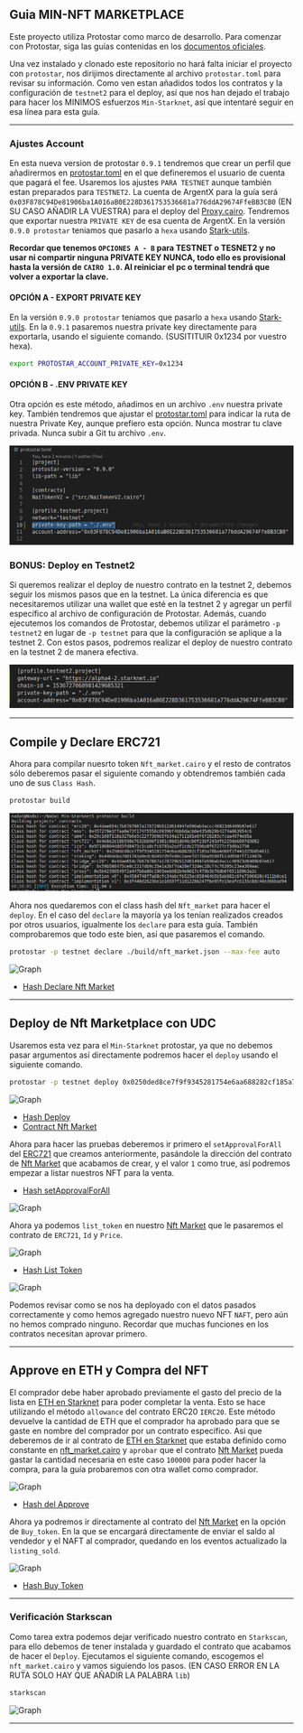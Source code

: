 ## Guia MIN-NFT MARKETPLACE

Este proyecto utiliza Protostar como marco de desarrollo. Para comenzar con Protostar, siga las guías contenidas en los [documentos oficiales](https://docs.swmansion.com/protostar/docs/tutorials/installation).

Una vez instalado y clonado este repositorio no hará falta iniciar el proyecto con `protostar`, nos dirijimos directamente al archivo `protostar.toml` para revisar su información. Como ven estan añadidos todos los contratos y la configuración de `testnet2` para el deploy, así que nos han dejado el trabajo para hacer los MINIMOS esfuerzos `Min-Starknet`, así que intentaré seguir en esa línea para esta guía. 

----

### Ajustes Account

En esta nueva version de protostar `0.9.1` tendremos que crear un perfil que añadirermos en [protostar.toml](/protostar.toml) en el que defineremos el usuario de cuenta que pagará el fee. Usaremos los ajustes `PARA TESTNET` aunque también estan preparados para `TESTNET2`. La cuenta de ArgentX para la guía será `0x03F878C94De81906ba1A016aB0E228D361753536681a776ddA29674FfeBB3CB0` (EN SU CASO AÑADIR LA VUESTRA) para el deploy del [Proxy.cairo](/src/Proxy.cairo). Tendremos que exportar nuestra `PRIVATE KEY` de esa cuenta de ArgentX. En la versión `0.9.0 protostar` teniamos que pasarlo a `hexa` usando [Stark-utils](https://www.stark-utils.xyz/converter).

 **Recordar que tenemos `OPCIONES A - B` para TESTNET o TESNET2 y no usar ni compartir ninguna PRIVATE KEY NUNCA, todo ello es provisional hasta la versión de `CAIRO 1.0`. Al reiniciar el pc o terminal tendrá que volver a exportar la clave.** 
 
 #### OPCIÓN A - EXPORT PRIVATE KEY
 
 En la versión `0.9.0 protostar` teniamos que pasarlo a `hexa` usando [Stark-utils](https://www.stark-utils.xyz/converter). En la `0.9.1` pasaremos nuestra private key  directamente para exportarla, usando el siguiente comando. (SUSITITUIR 0x1234 por vuestro hexa).

```bash
export PROTOSTAR_ACCOUNT_PRIVATE_KEY=0x1234
```

#### OPCIÓN B - .ENV PRIVATE KEY

Otra opción es este método, añadimos en un archivo `.env` nuestra private key. También tendremos que ajustar el [protostar.toml](/protostar.toml) para indicar la ruta de nuestra Private Key, aunque prefiero esta opción. Nunca mostrar tu clave privada. Nunca subir a Git tu archivo `.env`.

![Graph](/src/min_ens/imagenes/ruta.png)


### BONUS: Deploy en Testnet2

Si queremos realizar el deploy de nuestro contrato en la testnet 2, debemos seguir los mismos pasos que en la testnet. La única diferencia es que necesitaremos utilizar una wallet que esté en la testnet 2 y agregar un perfil específico al archivo de configuración de Protostar. Además, cuando ejecutemos los comandos de Protostar, debemos utilizar el parámetro `-p testnet2` en lugar de `-p testnet` para que la configuración se aplique a la testnet 2. Con estos pasos, podremos realizar el deploy de nuestro contrato en la testnet 2 de manera efectiva.

![Graph](/src/min_ens/imagenes/testnet2.png)

---

## Compile y Declare ERC721

Ahora para compilar nuesrto token `Nft_market.cairo` y el resto de contratos sólo deberemos pasar el siguiente comando y obtendremos también cada uno de sus `Class Hash`.


```bash
protostar build
```

![Graph](/src/min_ens/imagenes/build.png)


Ahora nos quedaremos con el class hash del `Nft_market` para hacer el `deploy`. En el caso del `declare` la mayoría ya los tenían  realizados creados por otros usuarios, igualmente los `declare` para esta guía. También comprobaremos que todo este bien, así que pasaremos el comando.


```bash
protostar -p testnet declare ./build/nft_market.json --max-fee auto
```

![Graph](/src/min_erc721/Im%C3%A1genes/declare.png)

* [Hash Declare Nft Market](https://goerli.voyager.online/tx/0x7437144deaf80d76d168430fc72e6a69fa1277e3e4b1f1d7fa24a25864f5e56#overview)

---

## Deploy de Nft Marketplace con UDC

Usaremos esta vez para el `Min-Starknet` protostar, ya que no debemos pasar argumentos así directamente podremos hacer el `deploy` usando el siguiente comando.


```bash
protostar -p testnet deploy 0x0250ded8ce7f9f9345281754e6aa688282cf185a78ba4d60f2f441d25b054811 --max-fee auto
```

![Graph](/src/min_nft_marketplace/im%C3%A1genes/deploy.png)


* [Hash Deploy](https://testnet.starkscan.co/tx/0x04ed7094a58f0e59feaaa1c0183aeb11b14414576a65bb21191ccdc6a70a0cd9)
* [Contract Nft Market](https://testnet.starkscan.co/contract/0x000ae210c507e00ea33a734c138f3368a53ccb837b517b737b072ced145cd72c)


Ahora para hacer las pruebas deberemos ir primero el `setApprovalForAll` del [ERC721](https://testnet.starkscan.co/contract/0x017ae461c10ce6be043b8895c5a445960a832dff8f891a8c4284105be723255a) que creamos anteriormente, pasándole la dirección del contrato de [Nft Market](https://testnet.starkscan.co/contract/0x000ae210c507e00ea33a734c138f3368a53ccb837b517b737b072ced145cd72c) que acabamos de crear, y el valor `1` como true, así podremos empezar a listar nuestros NFT para la venta.


* [Hash setApprovalForAll](https://testnet.starkscan.co/tx/0x375c1f0a659052d45e31429a91e50634438631d6e676fdb6fb600fcb683e7c5)

![Graph](/src/min_nft_marketplace/im%C3%A1genes/forall.png)


Ahora ya podemos `list_token` en nuestro [Nft Market](https://testnet.starkscan.co/contract/0x000ae210c507e00ea33a734c138f3368a53ccb837b517b737b072ced145cd72c) que le pasaremos el contrato de `ERC721`, `Id` y `Price`.

![Graph](/src/min_nft_marketplace/im%C3%A1genes/list.png)

* [Hash List Token](https://testnet.starkscan.co/tx/0x75f2f4b515795e950778371fe231da3e921c4e8acda684ffee49fff85f381b)

![Graph](/src/min_nft_marketplace/im%C3%A1genes/listing.png)

Podemos revisar como se nos ha deployado con el datos pasados correctamente y como hemos agregado nuestro nuevo NFT `NAFT`, pero aún no hemos comprado ninguno. Recordar que muchas funciones en los contratos necesitan aprovar primero.

---
## Approve en ETH y Compra del NFT

 El comprador debe haber aprobado previamente el gasto del precio de la lista en [ETH en Starknet](https://testnet.starkscan.co/contract/0x049d36570d4e46f48e99674bd3fcc84644ddd6b96f7c741b1562b82f9e004dc7#write-contract) para poder completar la venta. Esto se hace utilizando el método `allowance` del contrato ERC20 `IERC20`. Este método devuelve la cantidad de ETH que el comprador ha aprobado para que se gaste en nombre del comprador por un contrato específico. Asi que deberemos de ir al contrato de [ETH en Starknet](https://testnet.starkscan.co/contract/0x049d36570d4e46f48e99674bd3fcc84644ddd6b96f7c741b1562b82f9e004dc7#write-contract) que estaba definido como constante en [nft_market.cairo](/src/min_nft_marketplace/nft_market.cairo#L28) y `aprobar` que el contrato [Nft Market](https://testnet.starkscan.co/contract/0x000ae210c507e00ea33a734c138f3368a53ccb837b517b737b072ced145cd72c) pueda gastar la cantidad necesaria en este caso `100000` para poder hacer la compra, para la guía probaremos con otra wallet como comprador.

![Graph](/src/min_nft_marketplace/im%C3%A1genes/approve.png)

* [Hash del Approve](https://testnet.starkscan.co/tx/0x3929dd8f3ad259d79255d866c8abcc23578bd848677f50cd2a6b08c2a4a336f)

Ahora ya podremos ir directamente al contrato del [Nft Market](https://testnet.starkscan.co/contract/0x000ae210c507e00ea33a734c138f3368a53ccb837b517b737b072ced145cd72c) en la opción de `Buy_token`. En la que se encargará directamente de enviar el saldo al vendedor y el NAFT al comprador, quedando en los eventos actualizado la `listing_sold`.

![Graph](/src/min_nft_marketplace/im%C3%A1genes/buy.png)

* [Hash Buy Token](https://testnet.starkscan.co/tx/0x2d22b2c5c92d6bd051ceb56242ebcc892901dd9f5c0d3af1561377f468b8ea1)

---

### Verificación Starkscan

Como tarea extra podemos dejar verificado nuestro contrato en `Starkscan`, para ello debemos de tener instalada y guardado el contrato que acabamos de hacer el `Deploy`. Ejecutamos el siguiente comando, escogemos el `nft_market.cairo` y vamos siguiendo los pasos. (EN CASO ERROR EN LA RUTA SOLO HAY QUE AÑADIR LA PALABRA `lib`)

```bash
starkscan
```

![Graph](/src/min_nft_marketplace/im%C3%A1genes/lib.png)

---
